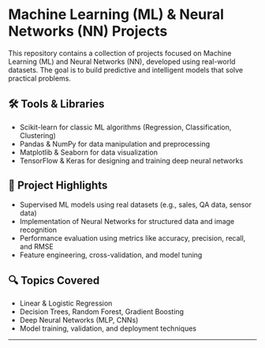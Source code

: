 # Machine Learning (ML) & Neural Networks (NN) Projects

This repository contains a collection of projects focused on Machine Learning (ML) and Neural Networks (NN), developed using real-world datasets. The goal is to build predictive and intelligent models that solve practical problems.

## 🛠️ Tools & Libraries
- Scikit-learn for classic ML algorithms (Regression, Classification, Clustering)
- Pandas & NumPy for data manipulation and preprocessing
- Matplotlib & Seaborn for data visualization
- TensorFlow & Keras for designing and training deep neural networks

## 📂 Project Highlights
- Supervised ML models using real datasets (e.g., sales, QA data, sensor data)
- Implementation of Neural Networks for structured data and image recognition
- Performance evaluation using metrics like accuracy, precision, recall, and RMSE
- Feature engineering, cross-validation, and model tuning

## 🔍 Topics Covered
- Linear & Logistic Regression  
- Decision Trees, Random Forest, Gradient Boosting  
- Deep Neural Networks (MLP, CNNs)  
- Model training, validation, and deployment techniques

---
